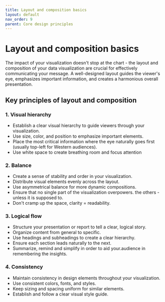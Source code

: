 ```yaml
---
title: Layout and composition basics
layout: default
nav_order: 9
parent: Core design principles
---
```

# Layout and composition basics

The impact of your visualization doesn't stop at the chart - the layout and composition of your data visualization are crucial for effectively communicating your message. A well-designed layout guides the viewer's eye, emphasizes important information, and creates a harmonious overall presentation.

## Key principles of layout and composition

### 1. Visual hierarchy

- Establish a clear visual hierarchy to guide viewers through your visualization.
- Use size, color, and position to emphasize important elements.
- Place the most critical information where the eye naturally goes first (usually top-left for Western audiences).
- Use white space to create breathing room and focus attention

### 2. Balance

- Create a sense of stability and order in your visualization.
- Distribute visual elements evenly across the layout.
- Use asymmetrical balance for more dynamic compositions.
- Ensure that no single part of the visualization overpowers. the others - unless it is supposed to.
- Don't cramp up the space, clarity = readability.

### 3. Logical flow

- Structure your presentation or report to tell a clear, logical story.
- Organize content from general to specific.
- Use headings and subheadings to create a clear hierarchy.
- Ensure each section leads naturally to the next.
- Summarize, remind and simplify in order to aid your.audience in remembering the insights.

### 4. Consistency

- Maintain consistency in design elements throughout your visualization.
- Use consistent colors, fonts, and styles.
- Keep sizing and spacing uniform for similar elements.
- Establish and follow a clear visual style guide.
